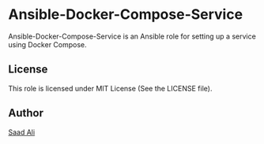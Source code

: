 # **Ansible-Docker-Compose-Service**
Ansible-Docker-Compose-Service is an Ansible role for setting up a service using Docker Compose.

## **License**

This role is licensed under MIT License (See the LICENSE file).

## **Author**

[Saad Ali](https://github.com/nixknight)
